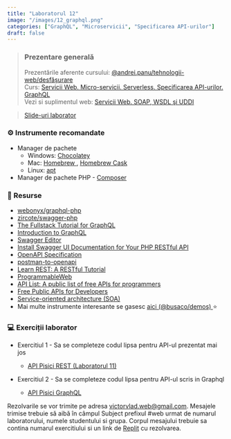 ```yaml
---
title: "Laboratorul 12"
image: "/images/12_graphql.png"
categories: ["GraphQL", "Microservicii", "Specificarea API-urilor"]
draft: false
---
```


> ### ️Prezentare generală
> Prezentările aferente cursului: <a href="https://profs.info.uaic.ro/~andrei.panu/courses/web/web-film.html" target="_blank">@andrei.panu/tehnologii-web/desfășurare </a>  \
> Curs: <a href="https://profs.info.uaic.ro/~busaco/teach/courses/web/presentations/web10ServiciiWeb-API-Microservicii-Serverless.pdf" target="_blank">Servicii Web. Micro-servicii. Serverless. Specificarea API-urilor. GraphQL</a> \
> Vezi si suplimentul web: <a href="https://profs.info.uaic.ro/~busaco/teach/courses/web/presentations/web-ServiciiWeb-SOA-SOAP-WSDL-UDDI.pdf"> Servicii Web. SOAP, WSDL şi UDDI </a>

<blockquote class="slides">
    <a href="https://docs.google.com/presentation/d/e/2PACX-1vTAMoFIeMPiizhqKDFkxtWypKSO-_K2fk4AUP8AzKCathNMdo6NmRF-D5VjX4l0rbOVMFjBVk8zB9u1/pub?start=false&loop=false&delayms=3000" class="slides-link">Slide-uri laborator</a>
</blockquote>

### ⚙️ Instrumente recomandate
- Manager de pachete
    - Windows: <a href="https://chocolatey.org" target="_blank">Chocolatey </a>
    - Mac: <a href="https://chocolatey.org" target="_blank">Homebrew </a>, <a href="https://github.com/Homebrew/homebrew-cask" target="_blank">Homebrew Cask </a>
    - Linux: <a href="https://linuxize.com/post/how-to-use-apt-command/" target="_blank">apt </a>
- Manager de pachete PHP - <a href="https://getcomposer.org/" target="_blank">Composer</a>

### 📖 Resurse
- <a href="https://webonyx.github.io/graphql-php/concepts">webonyx/graphql-php</a>
- <a href="https://github.com/zircote/swagger-php">zircote/swagger-php</a>
- <a href="https://www.howtographql.com">The Fullstack Tutorial for GraphQL</a>
- <a href="https://graphql.org/learn/">Introduction to GraphQL</a>
- <a href="https://editor.swagger.io/">Swagger Editor</a>
- <a href="https://www.youtube.com/watch?v=JnjlQBWvDAE">Install Swagger UI Documentation for Your PHP RESTful API</a>
- <a href="https://swagger.io/specification">OpenAPI Specification</a>
- <a href="https://joolfe.github.io/postman-to-openapi/">postman-to-openapi</a>
- <a href="https://www.restapitutorial.com/">Learn REST: A RESTful Tutorial</a>
- <a href="https://www.programmableweb.com/apis/directory">ProgrammableWeb</a>
- <a href="https://apilist.fun" target="_blank">API List: A public list of free APIs for programmers</a>
- <a href="https://rapidapi.com/collection/list-of-free-apis">Free Public APIs for Developers</a>
- <a href="https://www.ibm.com/docs/en/rbd/9.6?topic=overview-service-oriented-architecture-soa">Service-oriented architecture (SOA)</a>
- Mai multe instrumente interesante se gasesc   <a href="https://profs.info.uaic.ro/~busaco/teach/courses/web/demos/" target="_blank">aici (@busaco/demos) </a> ⭐

### 💻 Exerciții laborator
- <span>Exercitiul 1 - Sa se completeze codul lipsa pentru API-ul prezentat mai jos</span>
    - <a href="https://github.com/victorvlad19/web/raw/master/_posts/code/rest.zip" target="_blank">API Pisici REST (Laboratorul 11)</a>

- <span>Exercitiul 2 - Sa se completeze codul lipsa pentru API-ul scris in Graphql</span>
    - <a href="https://raw.githubusercontent.com/victorvlad19/web/master/_posts/code/12/graphql.php" target="_blank">API Pisici GraphQL </a>


Rezolvarile se vor trimite pe adresa <a href="mailto:victorvlad.web@gmail.com" target="_blank">victorvlad.web@gmail.com</a>. Mesajele trimise  trebuie să aibă în câmpul Subject prefixul #web urmat de numarul laboratorului, numele studentului si grupa.
Corpul mesajului trebuie sa contina numarul exercitiului si un link de <a href="https://replit.com" target="_blank">Replit</a> cu rezolvarea.